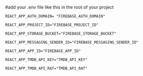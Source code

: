 #add your .env file like this in the root of your project

```REACT_APP_API_KEY="FIREBASE_API_KEY"
REACT_APP_AUTH_DOMAIN= "FIREBASE_AUTH_DOMAIN"

REACT_APP_PROJECT_ID="FIREBASE_PROJECT_ID"

REACT_APP_STORAGE_BUCKET="FIREBASE_STORAGE_BUCKET"

REACT_APP_MESSAGING_SENDER_ID="FIREBASE_MESSAGING_SENDER_ID"

REACT_APP_APP_ID="FIREBASE_APP_ID"

REACT_APP_TMDB_API_KEY="TMDB_API_KEY"

REACT_APP_TMDB_API_RAT="TMDB_API_RAT"
